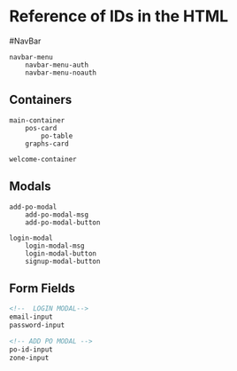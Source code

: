 # Reference of IDs in the HTML

#NavBar
```
navbar-menu
    navbar-menu-auth
    navbar-menu-noauth
```

## Containers
```
main-container
    pos-card
        po-table
    graphs-card

welcome-container
```

## Modals
```
add-po-modal
    add-po-modal-msg
    add-po-modal-button

login-modal
    login-modal-msg
    login-modal-button
    signup-modal-button

```

## Form Fields
```html
<!--  LOGIN MODAL-->
email-input
password-input

<!-- ADD PO MODAL -->
po-id-input
zone-input
```
